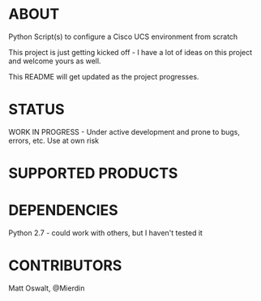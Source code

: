 # ABOUT

Python Script(s) to configure a Cisco UCS environment from scratch

This project is just getting kicked off - I have a lot of ideas on this project and welcome yours as well. 

This README will get updated as the project progresses.

# STATUS

WORK IN PROGRESS - Under active development and prone to bugs, errors, etc. Use at own risk

# SUPPORTED PRODUCTS

# DEPENDENCIES

Python 2.7 - could work with others, but I haven't tested it


# CONTRIBUTORS

Matt Oswalt, @Mierdin
